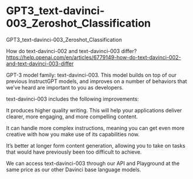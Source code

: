 # GPT3_text-davinci-003_Zeroshot_Classification
GPT3_text-davinci-003_Zeroshot_Classification

How do text-davinci-002 and text-davinci-003 differ?
https://help.openai.com/en/articles/6779149-how-do-text-davinci-002-and-text-davinci-003-differ

GPT-3 model family: text-davinci-003. This model builds on top of our previous InstructGPT models, and improves on a number of behaviors that we’ve heard are important to you as developers.

text-davinci-003 includes the following improvements:

It produces higher quality writing. This will help your applications deliver clearer, more engaging, and more compelling content.

It can handle more complex instructions, meaning you can get even more creative with how you make use of its capabilities now.

It’s better at longer form content generation, allowing you to take on tasks that would have previously been too difficult to achieve.

We can access text-davinci-003 through our API and Playground at the same price as our other Davinci base language models.

